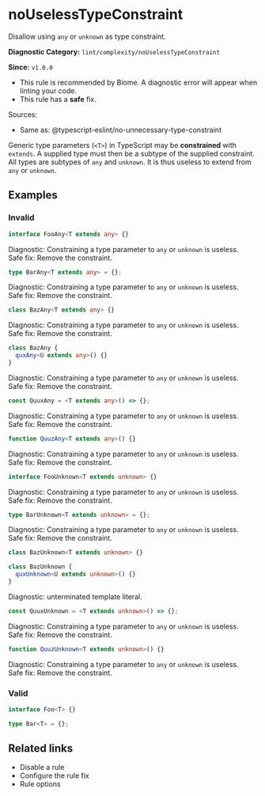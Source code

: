 # noUselessTypeConstraint

Disallow using `any` or `unknown` as type constraint.

**Diagnostic Category:** `lint/complexity/noUselessTypeConstraint`

**Since:** `v1.0.0`

- This rule is recommended by Biome. A diagnostic error will appear when linting your code.
- This rule has a **safe** fix.

Sources: 
- Same as: @typescript-eslint/no-unnecessary-type-constraint

Generic type parameters (`<T>`) in TypeScript may be **constrained** with `extends`. A supplied type must then be a subtype of the supplied constraint. All types are subtypes of `any` and `unknown`. It is thus useless to extend from `any` or `unknown`.

## Examples

### Invalid

```ts
interface FooAny<T extends any> {}
```
Diagnostic: Constraining a type parameter to `any` or `unknown` is useless.  
Safe fix: Remove the constraint.

```ts
type BarAny<T extends any> = {};
```
Diagnostic: Constraining a type parameter to `any` or `unknown` is useless.  
Safe fix: Remove the constraint.

```ts
class BazAny<T extends any> {}
```
Diagnostic: Constraining a type parameter to `any` or `unknown` is useless.  
Safe fix: Remove the constraint.

```ts
class BazAny {
  quxAny<U extends any>() {}
}
```
Diagnostic: Constraining a type parameter to `any` or `unknown` is useless.  
Safe fix: Remove the constraint.

```ts
const QuuxAny = <T extends any>() => {};
```
Diagnostic: Constraining a type parameter to `any` or `unknown` is useless.  
Safe fix: Remove the constraint.

```ts
function QuuzAny<T extends any>() {}
```
Diagnostic: Constraining a type parameter to `any` or `unknown` is useless.  
Safe fix: Remove the constraint.

```ts
interface FooUnknown<T extends unknown> {}
```
Diagnostic: Constraining a type parameter to `any` or `unknown` is useless.  
Safe fix: Remove the constraint.

```ts
type BarUnknown<T extends unknown> = {};
```
Diagnostic: Constraining a type parameter to `any` or `unknown` is useless.  
Safe fix: Remove the constraint.

```ts
class BazUnknown<T extends unknown> {}
```
```ts
class BazUnknown {
  quxUnknown<U extends unknown>() {}
}
```
Diagnostic: unterminated template literal.

```ts
const QuuxUnknown = <T extends unknown>() => {};
```
Diagnostic: Constraining a type parameter to `any` or `unknown` is useless.  
Safe fix: Remove the constraint.

```ts
function QuuzUnknown<T extends unknown>() {}
```
Diagnostic: Constraining a type parameter to `any` or `unknown` is useless.  
Safe fix: Remove the constraint.

### Valid

```ts
interface Foo<T> {}

type Bar<T> = {};
```

## Related links

- Disable a rule
- Configure the rule fix
- Rule options